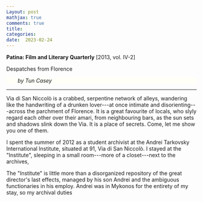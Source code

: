 ```yaml
---
Layout: post
mathjax: true
comments: true
title:
categories:
date:  2023-02-24
---
```


<b>Patina: Film and Literary Quarterly</b> [2013, vol. IV-2]

Despatches from Florence <br>
 <div style="width=75%; background-color: #fffff8 ; padding: 0px 30px; border: 0px
solid black; line-height:1.3;">
<i>by Tun Casey</i>
 </div>

---

Via di San Niccolò is a crabbed, serpentine network of alleys, wandering like the handwriting of a
drunken lover---at once
intimate and disorienting---across the parchment of Florence. It is a great favourite
of locals, who slyly regard each other over their amari, from
neighbouring bars, as the sun sets and shadows slink down the Via. It is a place
of secrets.
Come, let me show you one of them.

I spent the summer of 2012 as a student archivist at the Andrei
Tarkovsky International Institute, situated at 91, Via di San
Niccolò. I stayed at the "Institute", sleeping in a small room---more
of a closet---next to the archives, 

The "Institute" is little more than a disorganized repository of
the great director's last effects, managed by his son Andrei and the
ambiguous functionaries in his employ.
Andrei was in Mykonos for the entirety of my stay, so my archival
duties 

<!--https://www.theflorentine.net/2017/09/08/andrei-tarkovsky-famous-expats/-->
